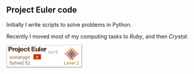 ## Project Euler code

Initially I write scripts to solve problems in Python. 

Recently I moved most of my computing tasks to _Ruby_, and then _Crystal_.

![](./sonarypt.png)


